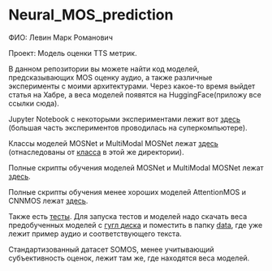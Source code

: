 # Neural_MOS_prediction

ФИО: Левин Марк Романович

Проект: Модель оценки TTS метрик.

В данном репозитории вы можете найти код моделей, предсказывающих MOS оценку аудио, а также различные эксперименты с моими архитектурами. Через какое-то время выйдет статья на Хабре, а веса моделей появятся на HuggingFace(приложу все ссылки сюда).

Jupyter Notebook с некоторыми экспериментами лежит вот [здесь](https://github.com/bananananacat/Neural_MOS_prediction/blob/main/MOSNET.ipynb) (большая часть экспериментов проводилась на суперкомпьютере).

Классы моделей MOSNet и MultiModal MOSNet лежат [здесь](https://github.com/bananananacat/Neural_MOS_prediction/blob/main/src/models/mosnet.py) (отнаследованы от [класса](https://github.com/bananananacat/Neural_MOS_prediction/blob/main/src/models/base_model.py) в этой же директории).

Полные скрипты обучения моделей MOSNet и MultiModal MOSNet лежат [здесь](https://github.com/bananananacat/Neural_MOS_prediction/tree/main/src/models/other_scripts).

Полные скрипты обучения менее хороших моделей AttentionMOS и CNNMOS лежат [здесь](https://github.com/bananananacat/Neural_MOS_prediction/tree/main/src/other_models).

Также есть [тесты](https://github.com/bananananacat/Neural_MOS_prediction/blob/main/tests/test_models.py). Для запуска тестов и моделей надо скачать веса предобученных моделей с [гугл диска](https://drive.google.com/drive/folders/1iOhUhGE3fG4phKu73qhw7SV2s5fMIFAq) и поместить в папку [data](https://github.com/bananananacat/Neural_MOS_prediction/tree/main/tests/data), где уже лежит пример аудио и соответствующего текста.

Стандартизованный датасет SOMOS, менее учитывающий субъективность оценок, лежит там же, где находятся веса моделей.

